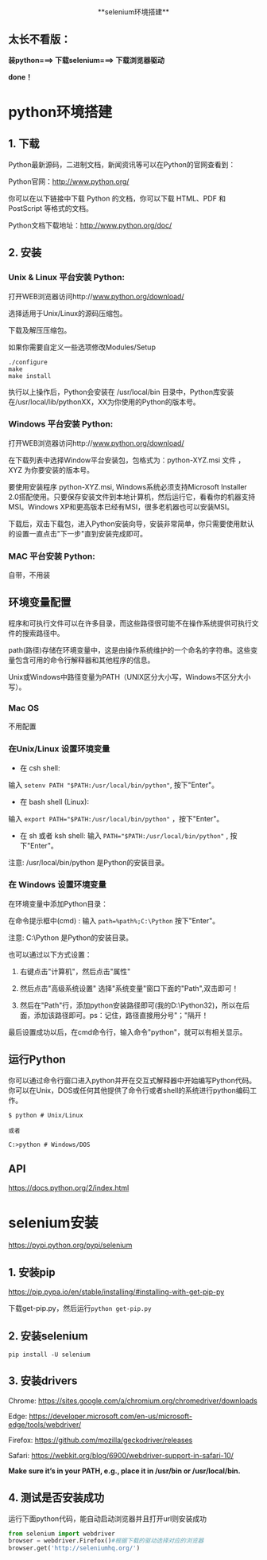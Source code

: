 <center>**selenium环境搭建**</center>

**太长不看版：**
-
**装python===> 下载selenium===> 下载浏览器驱动**

**done！**
# python环境搭建
## 1. 下载
Python最新源码，二进制文档，新闻资讯等可以在Python的官网查看到：

Python官网：http://www.python.org/

你可以在以下链接中下载 Python 的文档，你可以下载 HTML、PDF 和 PostScript 等格式的文档。

Python文档下载地址：http://www.python.org/doc/
## 2. 安装
### Unix & Linux 平台安装 Python:
打开WEB浏览器访问http://www.python.org/download/

选择适用于Unix/Linux的源码压缩包。

下载及解压压缩包。

如果你需要自定义一些选项修改Modules/Setup 

```shell
./configure 
make
make install
```

执行以上操作后，Python会安装在 /usr/local/bin 目录中，Python库安装在/usr/local/lib/pythonXX，XX为你使用的Python的版本号。

### Windows 平台安装 Python:
打开WEB浏览器访问http://www.python.org/download/

在下载列表中选择Window平台安装包，包格式为：python-XYZ.msi 文件 ， XYZ 为你要安装的版本号。

要使用安装程序 python-XYZ.msi, Windows系统必须支持Microsoft Installer 2.0搭配使用。只要保存安装文件到本地计算机，然后运行它，看看你的机器支持MSI。Windows XP和更高版本已经有MSI，很多老机器也可以安装MSI。
 
下载后，双击下载包，进入Python安装向导，安装非常简单，你只需要使用默认的设置一直点击"下一步"直到安装完成即可。

### MAC 平台安装 Python:

自带，不用装
## 环境变量配置

程序和可执行文件可以在许多目录，而这些路径很可能不在操作系统提供可执行文件的搜索路径中。

path(路径)存储在环境变量中，这是由操作系统维护的一个命名的字符串。这些变量包含可用的命令行解释器和其他程序的信息。

Unix或Windows中路径变量为PATH（UNIX区分大小写，Windows不区分大小写）。

### Mac OS
不用配置

### 在Unix/Linux 设置环境变量

- 在 csh shell: 

输入 ```setenv PATH "$PATH:/usr/local/bin/python"```, 按下"Enter"。

- 在 bash shell (Linux): 

输入 ```export PATH="$PATH:/usr/local/bin/python"``` ，按下"Enter"。

- 在 sh 或者 ksh shell: 输入 ```PATH="$PATH:/usr/local/bin/python"``` , 按下"Enter"。

注意: /usr/local/bin/python 是Python的安装目录。

### 在 Windows 设置环境变量

在环境变量中添加Python目录：

在命令提示框中(cmd) : 
输入 ```path=%path%;C:\Python``` 按下"Enter"。

注意: C:\Python 是Python的安装目录。

也可以通过以下方式设置：

1. 右键点击"计算机"，然后点击"属性"

2. 然后点击"高级系统设置"
选择"系统变量"窗口下面的"Path",双击即可！

3. 然后在"Path"行，添加python安装路径即可(我的D:\Python32)，所以在后面，添加该路径即可。ps：记住，路径直接用分号"；"隔开！

最后设置成功以后，在cmd命令行，输入命令"python"，就可以有相关显示。

## 运行Python
你可以通过命令行窗口进入python并开在交互式解释器中开始编写Python代码。
你可以在Unix，DOS或任何其他提供了命令行或者shell的系统进行python编码工作。

```shell
$ python # Unix/Linux 

或者 

C:>python # Windows/DOS
```

## API
https://docs.python.org/2/index.html

# selenium安装
https://pypi.python.org/pypi/selenium

## 1. 安装pip
https://pip.pypa.io/en/stable/installing/#installing-with-get-pip-py

下载get-pip.py，然后运行```python get-pip.py```

## 2. 安装selenium
```shell
pip install -U selenium
```

## 3. 安装drivers

Chrome: https://sites.google.com/a/chromium.org/chromedriver/downloads

Edge:   https://developer.microsoft.com/en-us/microsoft-edge/tools/webdriver/

Firefox:    https://github.com/mozilla/geckodriver/releases

Safari: https://webkit.org/blog/6900/webdriver-support-in-safari-10/

**Make sure it’s in your PATH, e.g., place it in /usr/bin or /usr/local/bin.**

## 4. 测试是否安装成功
运行下面python代码，能自动启动浏览器并且打开url则安装成功

```python
from selenium import webdriver
browser = webdriver.Firefox()#根据下载的驱动选择对应的浏览器
browser.get('http://seleniumhq.org/')
```





